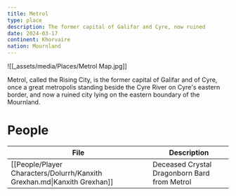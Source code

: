 ```yaml
---
title: Metrol
type: place
description: The former capital of Galifar and Cyre, now ruined
date: 2024-03-17
continent: Khorvaire
nation: Mournland
---
```

![[_assets/media/Places/Metrol Map.jpg]]

Metrol, called the Rising City, is the former capital of Galifar and of Cyre, once a great metropolis standing beside the Cyre River on Cyre's eastern border, and now a ruined city lying on the eastern boundary of the Mournland.
# People

<!-- QueryToSerialize: TABLE description as "Description" FROM "People" WHERE location = "Metrol" -->
<!-- SerializedQuery: TABLE description as "Description" FROM "People" WHERE location = "Metrol" -->

| File                                                                     | Description                                  |
| ------------------------------------------------------------------------ | -------------------------------------------- |
| [[People/Player Characters/Dolurrh/Kanxith Grexhan.md\|Kanxith Grexhan]] | Deceased Crystal Dragonborn Bard from Metrol |
<!-- SerializedQuery END -->

